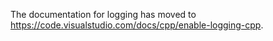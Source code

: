 The documentation for logging has moved to https://code.visualstudio.com/docs/cpp/enable-logging-cpp.
